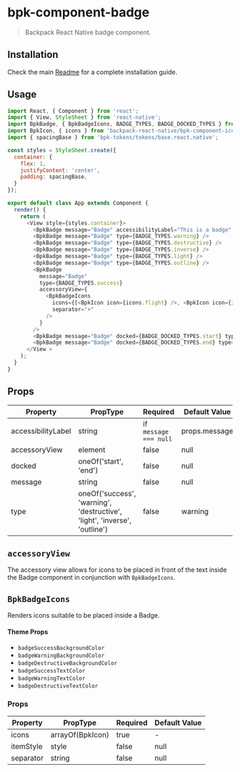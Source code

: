 # bpk-component-badge

> Backpack React Native badge component.

## Installation

Check the main [Readme](https://github.com/skyscanner/backpack-react-native#usage) for a complete installation guide.

## Usage

```js
import React, { Component } from 'react';
import { View, StyleSheet } from 'react-native';
import BpkBadge, { BpkBadgeIcons, BADGE_TYPES, BADGE_DOCKED_TYPES } from 'backpack-react-native/bpk-component-badge';
import BpkIcon, { icons } from 'backpack-react-native/bpk-component-icon';
import { spacingBase } from 'bpk-tokens/tokens/base.react.native';

const styles = StyleSheet.create({
  container: {
    flex: 1,
    justifyContent: 'center',
    padding: spacingBase,
  }
});

export default class App extends Component {
  render() {
    return (
      <View style={styles.container}>
        <BpkBadge message="Badge" accessibilityLabel="This is a badge" type={BADGE_TYPES.success} />
        <BpkBadge message="Badge" type={BADGE_TYPES.warning} />
        <BpkBadge message="Badge" type={BADGE_TYPES.destructive} />
        <BpkBadge message="Badge" type={BADGE_TYPES.inverse} />
        <BpkBadge message="Badge" type={BADGE_TYPES.light} />
        <BpkBadge message="Badge" type={BADGE_TYPES.outline} />
        <BpkBadge
          message="Badge"
          type={BADGE_TYPES.success}
          accessoryView={
            <BpkBadgeIcons
              icons={[<BpkIcon icon={icons.flight} />, <BpkIcon icon={icons.hotels} />]}
              separator="+"
            />
          }
        />
        <BpkBadge message="Badge" docked={BADGE_DOCKED_TYPES.start} type={BADGE_TYPES.warning} />
        <BpkBadge message="Badge" docked={BADGE_DOCKED_TYPES.end} type={BADGE_TYPES.destructive} />
      </View >
    );
  }
}
```

## Props

| Property              | PropType                                                                  | Required              | Default Value |
| --------------------- | --------------------------------------------------------------------------| --------------------- | ------------- |
| accessibilityLabel    | string                                                                    | if `message === null` | props.message |
| accessoryView         | element                                                                   | false                 | null          |
| docked                | oneOf('start', 'end')                                                     | false                 | null          |
| message               | string                                                                    | false                 | null          |
| type                  | oneOf('success', 'warning', 'destructive', 'light', 'inverse', 'outline') | false                 | warning       |

## `accessoryView`

 The accessory view allows for icons to be placed in front of the text inside the Badge component in conjunction with `BpkBadgeIcons`.

## `BpkBadgeIcons`

Renders icons suitable to be placed inside a Badge.

#### Theme Props

* `badgeSuccessBackgroundColor`
* `badgeWarningBackgroundColor`
* `badgeDestructiveBackgroundColor`
* `badgeSuccessTextColor`
* `badgeWarningTextColor`
* `badgeDestructiveTextColor`

### Props

| Property  | PropType         | Required | Default Value |
| --------- | ---------------- | -------- | ------------- |
| icons     | arrayOf(BpkIcon) | true     | -             |
| itemStyle | style            | false    | null          |
| separator | string           | false    | null          |
